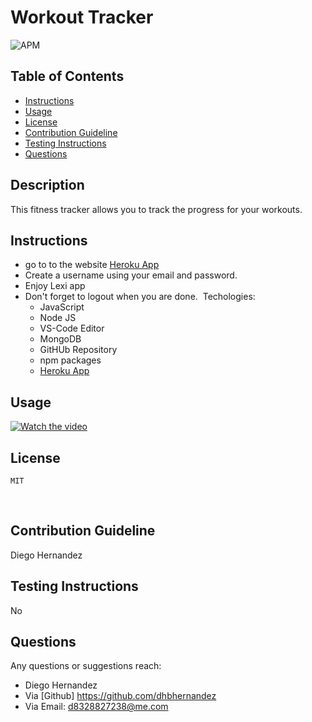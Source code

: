 # Workout Tracker
![APM](https://img.shields.io/apm/l/pack)
​
## Table of Contents
* [Instructions](#Instructions)
* [Usage](#Usage)
* [License](#license)
* [Contribution Guideline](#Contribution-Guideline)
* [Testing Instructions](#Testing-Instructions)
* [Questions](#Questions)
​
## Description 
This fitness tracker allows you to track the progress for your workouts.

## Instructions
* go to to the website [Heroku App](https://secret-meadow-96322.herokuapp.com/)
​
* Create a username using your email and password.
​
* Enjoy Lexi app
​
* Don't forget to logout when you are done.
​
Techologies:
    - JavaScript
    - Node JS
    - VS-Code Editor
    - MongoDB
    - GitHUb Repository
    - npm packages
    - [Heroku App](https://secret-meadow-96322.herokuapp.com/)
​
​
## Usage 
[![Watch the video](https://imgur.com/0pkx4pL.png)](https://youtu.be/X9Xd8J7cLOQ)
​
## License
    MIT
​
## Contribution Guideline

Diego Hernandez
## Testing Instructions
No
## Questions
Any questions or suggestions reach:

* Diego Hernandez
* Via [Github] https://github.com/dhbhernandez
* Via Email: d8328827238@me.com
